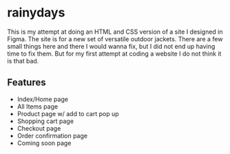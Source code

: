# rainydays

This is my attempt at doing an HTML and CSS version of a site I designed in Figma. The site is for a new set of versatile outdoor jackets. There are a few small things here and there I would wanna fix, but I did not end up having time to fix them. But for my first attempt at coding a website I do not think it is that bad.


## Features
- Index/Home page
- All Items page
- Product page w/ add to cart pop up
- Shopping cart page
- Checkout page
- Order confirmation page
- Coming soon page





